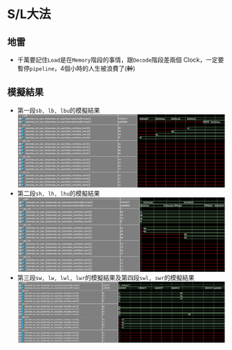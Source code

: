 # S/L大法

## 地雷

* 千萬要記住`Load`是在`Memory`階段的事情，跟`Decode`階段差兩個 Clock，一定要暫停`pipeline`，4個小時的人生被浪費了(~~幹~~)

## 模擬結果

* 第一段`sb, lb, lbu`的模擬結果
    ![模擬結果1](SimulationResult_1.PNG)
* 第二段`sh, lh, lhu`的模擬結果
    ![模擬結果2](SimulationResult_2.PNG)
* 第三段`sw, lw, lwl, lwr`的模擬結果及第四段`swl, swr`的模擬結果
    ![模擬結果3](SimulationResult_3.PNG)